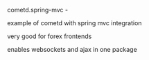 cometd.spring-mvc -

example of cometd with spring mvc integration

very good for forex frontends

enables websockets and ajax in one package




